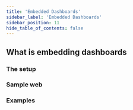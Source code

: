 ```yaml
---
title: 'Embedded Dashboards'
sidebar_label: 'Embedded Dashboards'
sidebar_position: 11
hide_table_of_contents: false
---
```


## What is embedding dashboards


### The setup


### Sample web 


### Examples
